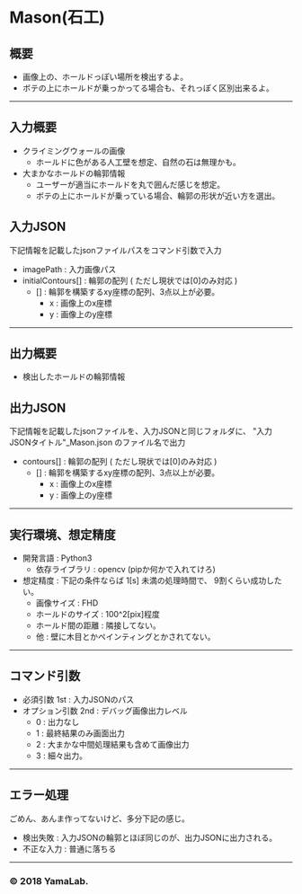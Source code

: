 # Mason(石工)

## 概要
* 画像上の、ホールドっぽい場所を検出するよ。
* ボテの上にホールドが乗っかってる場合も、それっぽく区別出来るよ。

---
## 入力概要
* クライミングウォールの画像
    * ホールドに色がある人工壁を想定、自然の石は無理かも。
* 大まかなホールドの輪郭情報
    * ユーザーが適当にホールドを丸で囲んだ感じを想定。
    * ボテの上にホールドが乗っている場合、輪郭の形状が近い方を選出。

## 入力JSON
下記情報を記載したjsonファイルパスをコマンド引数で入力
* imagePath : 入力画像パス
* initialContours[] : 輪郭の配列 ( ただし現状では[0]のみ対応 )
    * [] : 輪郭を構築するxy座標の配列、3点以上が必要。
        * x : 画像上のx座標
        * y : 画像上のy座標

---
## 出力概要
* 検出したホールドの輪郭情報

## 出力JSON
下記情報を記載したjsonファイルを、入力JSONと同じフォルダに、
"入力JSONタイトル"_Mason.json のファイル名で出力
* contours[] : 輪郭の配列 ( ただし現状では[0]のみ対応 )
    * [] : 輪郭を構築するxy座標の配列、3点以上が必要。
        * x : 画像上のx座標
        * y : 画像上のy座標

---
## 実行環境、想定精度
* 開発言語 : Python3
    * 依存ライブラリ : opencv (pipか何かで入れてけろ)
* 想定精度 : 下記の条件ならば 1[s] 未満の処理時間で、 9割くらい成功したい。
    * 画像サイズ : FHD
    * ホールドのサイズ : 100^2[pix]程度
    * ホールド間の距離 : 隣接してない。
    * 他 : 壁に木目とかペインティングとかされてない。

---
## コマンド引数
* 必須引数
    1st : 入力JSONのパス
* オプション引数
    2nd : デバッグ画像出力レベル
    * 0 : 出力なし
    * 1 : 最終結果のみ画面出力
    * 2 : 大まかな中間処理結果も含めて画像出力
    * 3 : 細々出力。

---
## エラー処理
ごめん、あんま作ってないけど、多分下記の感じ。
* 検出失敗 : 入力JSONの輪郭とほぼ同じのが、出力JSONに出力される。
* 不正な入力 : 普通に落ちる

---
### © 2018 YamaLab.
